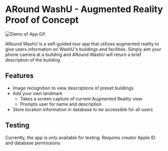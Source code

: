 # ARound WashU - Augmented Reality Proof of Concept

![Demo of App Gif](https://media.giphy.com/media/v1.Y2lkPTc5MGI3NjExcmI0MGx1aXJ4NWUyMHA5eGFvZzZlNmFvZ245eW42N2lvdG53N3E3eCZlcD12MV9pbnRlcm5hbF9naWZfYnlfaWQmY3Q9Zw/WvSkgMx9tpkQZRXW3J/giphy.gif)

ARound WashU is a self-guided tour app that utilizes augmented reality to give users information on WashU's buildings and facilities. Simply aim your phone camera at a building and ARound WashU will return a brief description of the building.

## Features

* Image recognition to view descriptions of preset buildings
* Add your own landmark
    * Takes a screen capture of current Augmented Reality view
    * Prompts user for name and description
* Store location information in database to be accessible for all users


## Testing

Currently, the app is only available for testing. Requires creator Apple ID and database permissions

